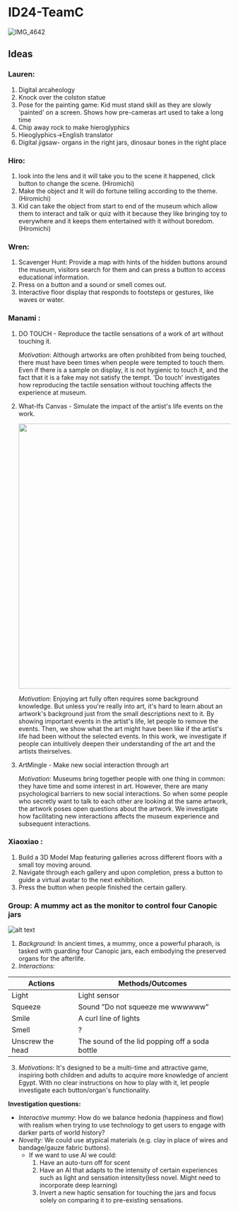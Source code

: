 # ID24-TeamC

![IMG_4642](https://github.com/UoB-Interactive-Devices/ID24-TeamC/assets/30760730/2ce48367-d204-4813-8ed9-9979d0074800)


## Ideas
### Lauren:
1. Digital arcaheology
2. Knock over the colston statue
3. Pose for the painting game: Kid must stand skill as they are slowly 'painted' on a screen. Shows how pre-cameras art used to take a long time
4. Chip away rock to make hieroglyphics
5. Hieoglyphics->English translator
6. Digital jigsaw- organs in the right jars, dinosaur bones in the right place

### Hiro:
1. look into the lens and it will take you to the scene it happened, click button to change the scene. (Hiromichi)
2. Make the object and It will do fortune telling according to the theme. (Hiromichi)
3. Kid can take the object from start to end of the museum which allow them to interact and talk or quiz with it  because they like bringing toy to everywhere and it keeps them         entertained with it without boredom. (Hiromichi)

### Wren:
1. Scavenger Hunt: Provide a map with hints of the hidden buttons around the museum, visitors search for them and can press a button to access educational information.
2. Press on a button and a sound or smell comes out.
3. Interactive floor display that responds to footsteps or gestures, like waves or water.

### Manami :
1. DO TOUCH - Reproduce the tactile sensations of a work of art without touching it. 

    _Motivation_: Although artworks are often prohibited from being touched, there must have been times when people were tempted to touch them. Even if there is a sample on display, it is not hygienic to touch it, and the fact that it is a fake may not satisfy the tempt. 'Do touch' investigates how reproducing the tactile sensation without touching affects the experience at museum.
      

2. What-Ifs Canvas - Simulate the impact of the artist's life events on the work.

   <img src="https://github.com/UoB-Interactive-Devices/ID24-TeamC/assets/30760730/ad29cc84-bc94-4682-9b2e-26855e028c77" width="600" />

    _Motivation_: Enjoying art fully often requires some background knowledge. But unless you're really into art, it's hard to learn about an artwork's background just from the small descriptions next to it. By showing important events in the artist's life, let people to remove the events. Then, we show what the art might have been like if the artist's life had been without the selected events. In this work, we investigate if people can intuitively deepen their understanding of the art and the artists theirselves.

4. ArtMingle -  Make new social interaction through art

    _Motivation_: Museums bring together people with one thing in common: they have time and some interest in art. However, there are many psychological barriers to new social interactions. So when some people who secretly want to talk to each other are looking at the same artwork, the artwork poses open questions about the artwork. We investigate how facilitating new interactions affects the museum experience and subsequent interactions.

### Xiaoxiao :
1. Build a 3D Model Map featuring galleries across different floors with a small toy moving around.
2. Navigate through each gallery and upon completion, press a button to guide a virtual avatar to the next exhibition.
3. Press the button when people finished the certain gallery.

### Group: A mummy act as the monitor to control four Canopic jars
![alt text](https://museumofmythology.com/Egypt/canoptic%20jars/canoptic%20jars/canoptic%20jars-1.jpg)
1. _Background_: In ancient times, a mummy, once a powerful pharaoh, is tasked with guarding four Canopic jars, each embodying the preserved organs for the afterlife. 
2. _Interactions_:

| Actions  | Methods/Outcomes |
| ------------- | ------------- |
| Light  | Light sensor  |
| Squeeze| Sound ”Do not squeeze me wwwwww”  |
| Smile  | A curl line of lights   |
| Smell  | ?  |
| Unscrew the head  | The sound of the lid popping off a soda bottle  |

3. _Motivations_: It's designed to be a multi-time and attractive game, inspiring both children and adults to acquire more knowledge of ancient Egypt. With no clear instructions on how to play with it, let people investigate each button/organ's functionality.
   
**Investigation questions:**
- _Interactive mummy_: How do we balance hedonia (happiness and flow) with realism when trying to  use technology to get users to engage with darker parts of world history?
- _Novelty_: We could use atypical materials (e.g. clay in place of wires and bandage/gauze fabric buttons).
    - If we want to use AI we could:
      1. Have an auto-turn off for scent
      2. Have an AI that adapts to the intensity of certain experiences such as light and sensation intensity(less novel. Might need to incorporate deep learning)
      3. Invert a new haptic sensation for touching the jars and focus solely on comparing it to pre-existing sensations.
